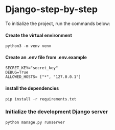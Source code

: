 # Django-step-by-step

To initialize the project, run the commands below:

#### Create the virtual environment
```
python3 -m venv venv
```

#### Create an .env file from .env.example
```
SECRET_KEY="secret_key"
DEBUG=True
ALLOWED_HOSTS= ["*", "127.0.0.1"]
```

#### install the dependencies
```
pip install -r requirements.txt
```

### Initialize the development Django server
```
python manage.py runserver
```

